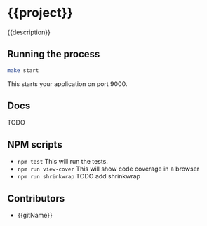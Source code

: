 # {{project}}

{{description}}

## Running the process

```sh
make start
```

This starts your application on port 9000.

## Docs

TODO

## NPM scripts

 - `npm test` This will run the tests.
 - `npm run view-cover` This will show code coverage in a browser
 - `npm run shrinkwrap` TODO add shrinkwrap

## Contributors

 - {{gitName}}

